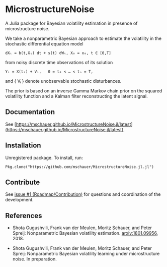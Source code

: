 # MicrostructureNoise

A Julia package for Bayesian volatility estimation in presence of
microstructure noise.

We take a nonparametric Bayesian approach to estimate the volatility in the stochastic differential equation model 

    dXₜ = b(t,Xₜ) dt + s(t) dWₜ, X₀ = x₀, t ∈ [0,T] 

from noisy discrete time observations of its solution

    Yᵢ = X(tᵢ) + Vᵢ,   0 = t₀ < … < tₙ = T, 

and { Vᵢ } denote unobservable stochastic disturbances.

The prior is based on an inverse Gamma Markov chain prior on the squared volatility function and a Kalman filter reconstructing the latent signal.

## Documentation

See [https://mschauer.github.io/MicrostructureNoise.jl/latest](https://mschauer.github.io/MicrostructureNoise.jl/latest).

## Installation

Unregistered package. To install, run:

```
Pkg.clone("https://github.com/mschauer/MicrostructureNoise.jl.jl")
```

## Contribute
See [issue #1 (Roadmap/Contribution)](https://github.com/mschauer/MicrostructureNoise.jl/issues/1) for questions and coordination of the development.

## References

* Shota Gugushvili, Frank van der Meulen, Moritz Schauer, and Peter Spreij: Nonparametric Bayesian volatility estimation. [arxiv:1801.09956](https://arxiv.org/abs/1801.09956), 2018.

* Shota Gugushvili, Frank van der Meulen, Moritz Schauer, and Peter Spreij: Nonparametric Bayesian volatility learning under microstructure noise. In preparation.
